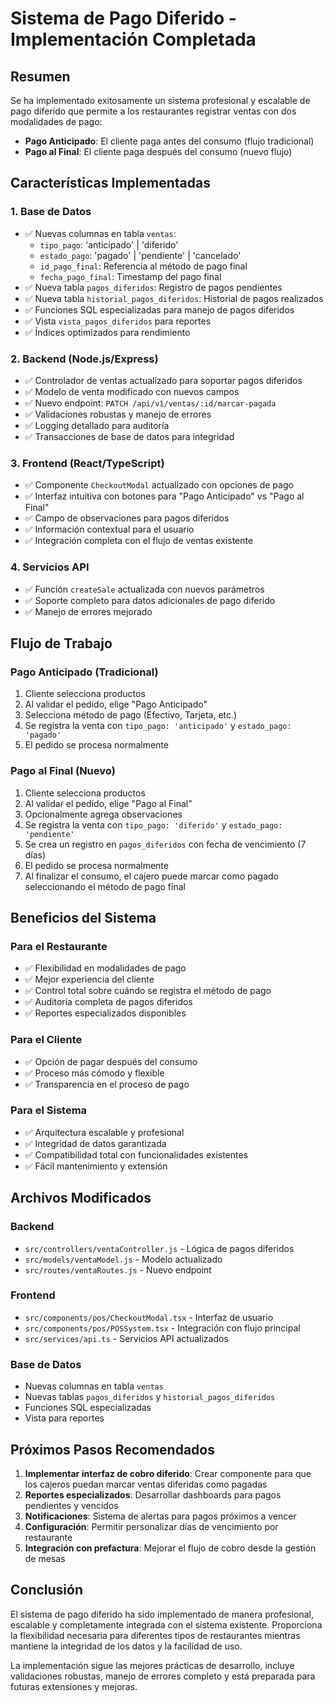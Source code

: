 # Sistema de Pago Diferido - Implementación Completada

## Resumen
Se ha implementado exitosamente un sistema profesional y escalable de pago diferido que permite a los restaurantes registrar ventas con dos modalidades de pago:
- **Pago Anticipado**: El cliente paga antes del consumo (flujo tradicional)
- **Pago al Final**: El cliente paga después del consumo (nuevo flujo)

## Características Implementadas

### 1. Base de Datos
- ✅ Nuevas columnas en tabla `ventas`:
  - `tipo_pago`: 'anticipado' | 'diferido'
  - `estado_pago`: 'pagado' | 'pendiente' | 'cancelado'
  - `id_pago_final`: Referencia al método de pago final
  - `fecha_pago_final`: Timestamp del pago final
- ✅ Nueva tabla `pagos_diferidos`: Registro de pagos pendientes
- ✅ Nueva tabla `historial_pagos_diferidos`: Historial de pagos realizados
- ✅ Funciones SQL especializadas para manejo de pagos diferidos
- ✅ Vista `vista_pagos_diferidos` para reportes
- ✅ Índices optimizados para rendimiento

### 2. Backend (Node.js/Express)
- ✅ Controlador de ventas actualizado para soportar pagos diferidos
- ✅ Modelo de venta modificado con nuevos campos
- ✅ Nuevo endpoint: `PATCH /api/v1/ventas/:id/marcar-pagada`
- ✅ Validaciones robustas y manejo de errores
- ✅ Logging detallado para auditoría
- ✅ Transacciones de base de datos para integridad

### 3. Frontend (React/TypeScript)
- ✅ Componente `CheckoutModal` actualizado con opciones de pago
- ✅ Interfaz intuitiva con botones para "Pago Anticipado" vs "Pago al Final"
- ✅ Campo de observaciones para pagos diferidos
- ✅ Información contextual para el usuario
- ✅ Integración completa con el flujo de ventas existente

### 4. Servicios API
- ✅ Función `createSale` actualizada con nuevos parámetros
- ✅ Soporte completo para datos adicionales de pago diferido
- ✅ Manejo de errores mejorado

## Flujo de Trabajo

### Pago Anticipado (Tradicional)
1. Cliente selecciona productos
2. Al validar el pedido, elige "Pago Anticipado"
3. Selecciona método de pago (Efectivo, Tarjeta, etc.)
4. Se registra la venta con `tipo_pago: 'anticipado'` y `estado_pago: 'pagado'`
5. El pedido se procesa normalmente

### Pago al Final (Nuevo)
1. Cliente selecciona productos
2. Al validar el pedido, elige "Pago al Final"
3. Opcionalmente agrega observaciones
4. Se registra la venta con `tipo_pago: 'diferido'` y `estado_pago: 'pendiente'`
5. Se crea un registro en `pagos_diferidos` con fecha de vencimiento (7 días)
6. El pedido se procesa normalmente
7. Al finalizar el consumo, el cajero puede marcar como pagado seleccionando el método de pago final

## Beneficios del Sistema

### Para el Restaurante
- ✅ Flexibilidad en modalidades de pago
- ✅ Mejor experiencia del cliente
- ✅ Control total sobre cuándo se registra el método de pago
- ✅ Auditoría completa de pagos diferidos
- ✅ Reportes especializados disponibles

### Para el Cliente
- ✅ Opción de pagar después del consumo
- ✅ Proceso más cómodo y flexible
- ✅ Transparencia en el proceso de pago

### Para el Sistema
- ✅ Arquitectura escalable y profesional
- ✅ Integridad de datos garantizada
- ✅ Compatibilidad total con funcionalidades existentes
- ✅ Fácil mantenimiento y extensión

## Archivos Modificados

### Backend
- `src/controllers/ventaController.js` - Lógica de pagos diferidos
- `src/models/ventaModel.js` - Modelo actualizado
- `src/routes/ventaRoutes.js` - Nuevo endpoint

### Frontend
- `src/components/pos/CheckoutModal.tsx` - Interfaz de usuario
- `src/components/pos/POSSystem.tsx` - Integración con flujo principal
- `src/services/api.ts` - Servicios API actualizados

### Base de Datos
- Nuevas columnas en tabla `ventas`
- Nuevas tablas `pagos_diferidos` y `historial_pagos_diferidos`
- Funciones SQL especializadas
- Vista para reportes

## Próximos Pasos Recomendados

1. **Implementar interfaz de cobro diferido**: Crear componente para que los cajeros puedan marcar ventas diferidas como pagadas
2. **Reportes especializados**: Desarrollar dashboards para pagos pendientes y vencidos
3. **Notificaciones**: Sistema de alertas para pagos próximos a vencer
4. **Configuración**: Permitir personalizar días de vencimiento por restaurante
5. **Integración con prefactura**: Mejorar el flujo de cobro desde la gestión de mesas

## Conclusión

El sistema de pago diferido ha sido implementado de manera profesional, escalable y completamente integrada con el sistema existente. Proporciona la flexibilidad necesaria para diferentes tipos de restaurantes mientras mantiene la integridad de los datos y la facilidad de uso.

La implementación sigue las mejores prácticas de desarrollo, incluye validaciones robustas, manejo de errores completo y está preparada para futuras extensiones y mejoras.
